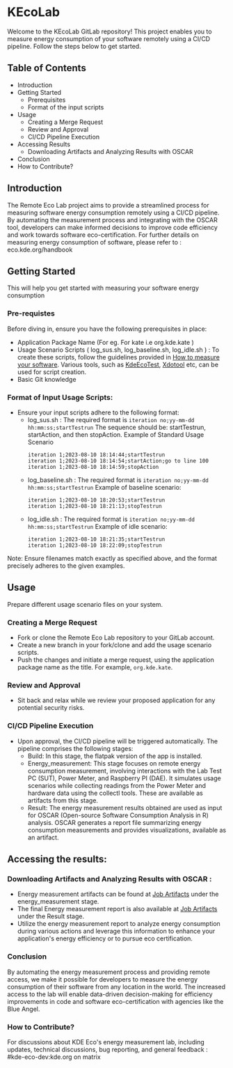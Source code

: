 # KEcoLab
Welcome to the KEcoLab GitLab repository! This project enables you to measure energy consumption of your software remotely using a CI/CD pipeline. Follow the steps below to get started.
## Table of Contents
- Introduction
- Getting Started
    - Prerequisites
    - Format of the input scripts
- Usage
   - Creating a Merge Request
   - Review and Approval
   - CI/CD Pipeline Execution
- Accessing Results
   - Downloading Artifacts and Analyzing Results with OSCAR 
- Conclusion
- How to Contribute?

## Introduction 
The Remote Eco Lab project aims to provide a streamlined process for measuring software energy consumption remotely using a CI/CD pipeline. By automating the measurement process and integrating with the OSCAR tool, developers can make informed decisions to improve code efficiency and work towards software eco-certification.
For further details on measuring energy consumption of software, please refer to : eco.kde.org/handbook
## Getting Started
This will help you get started with measuring your software energy consumption
### Pre-requistes 
Before diving in, ensure you have the following prerequisites in place:
 - Application Package Name (For eg. For kate i.e org.kde.kate )
 - Usage Scenario Scripts ( log_sus.sh, log_baseline.sh, log_idle.sh ) : To create these scripts, follow the guidelines provided in [How to measure your software](https://eco.kde.org/handbook/#a-how-to-measure-your-software). Various tools, such as [KdeEcoTest](https://invent.kde.org/teams/eco/feep/-/tree/master/tools/KdeEcoTest), [Xdotool](https://github.com/jordansissel/xdotool) etc, can be used for script creation.
 - Basic Git knowledge

### Format of Input Usage Scripts:
 - Ensure your input scripts adhere to the following format:
   - log_sus.sh : 
        The required format is `iteration no;yy-mm-dd hh:mm:ss;startTestrun`
        The sequence should be: startTestrun, startAction, and then stopAction.
        Example of Standard Usage Scenario
        ```
        iteration 1;2023-08-10 18:14:44;startTestrun
        iteration 1;2023-08-10 18:14:54;startAction;go to line 100 
        iteration 1;2023-08-10 18:14:59;stopAction
        ```
   - log_baseline.sh :
        The required format is `iteration no;yy-mm-dd hh:mm:ss;startTestrun`
        Example of baseline scenario:
        ```
        iteration 1;2023-08-10 18:20:53;startTestrun 
        iteration 1;2023-08-10 18:21:13;stopTestrun 
        ```
   - log_idle.sh :
       The required format is `iteration no;yy-mm-dd hh:mm:ss;startTestrun`
       Example of idle scenario:
       ```
       iteration 1;2023-08-10 18:21:35;startTestrun 
       iteration 1;2023-08-10 18:22:09;stopTestrun 
       ```
Note: Ensure filenames match exactly as specified above, and the format precisely adheres to the given examples.
## Usage
Prepare different usage scenario files on your system.
### Creating a Merge Request
- Fork or clone the Remote Eco Lab repository to your GitLab account.
- Create a new branch in your fork/clone and add the usage scenario scripts.
- Push the changes and initiate a merge request, using the application package name as the title. For example, `org.kde.kate`.
### Review and Approval
- Sit back and relax while we review your proposed application for any potential security risks.
### CI/CD Pipeline Execution
- Upon approval, the CI/CD pipeline will be triggered automatically.
The pipeline comprises the following stages:
  - Build: In this stage, the flatpak version of the app is installed.
  - Energy_measurement: This stage focuses on remote energy consumption measurement, involving interactions with the Lab Test PC (SUT), Power Meter, and Raspberry PI (DAE). It simulates usage scenarios while collecting readings from the Power Meter and hardware data using the collectl tools. These are available as artifacts from this stage.
  - Result: The energy measurement results obtained are used as input for OSCAR (Open-source Software Consumption Analysis in R) analysis. OSCAR generates a report file summarizing energy consumption measurements and provides visualizations, available as an artifact.

## Accessing the results:
### Downloading Artifacts and Analyzing Results with OSCAR  :
   - Energy measurement artifacts can be found at [Job Artifacts](https://invent.kde.org/teams/eco/remote-eco-lab/-/artifacts) under the energy_measurement stage.
   - The final Energy measurement report is also available at [Job Artifacts](https://invent.kde.org/teams/eco/remote-eco-lab/-/artifacts) under the Result stage.
   - Utilize the energy measurement report to analyze energy consumption during various actions and leverage this information to enhance your application's energy efficiency or to pursue eco certification.

### Conclusion 
By automating the energy measurement process and providing remote access, we make it possible for developers to measure the energy consumption of their software from any location in the world. The increased access to the lab will enable data-driven decision-making for efficiency improvements in code and software eco-certification with agencies like the Blue Angel.

### How to Contribute?
For discussions about KDE Eco's energy measurement lab, including updates, technical discussions, bug reporting, and general feedback : #kde-eco-dev:kde.org on matrix